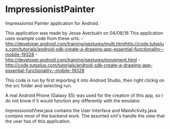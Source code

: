 # ImpressionistPainter

Impressionist Painter application for Android.

This application was made by Jesse Averbukh on 04/08/16 This application uses example code from these urls:
-http://developer.android.com/training/gestures/multi.htmlhttp://code.tutsplus.com/tutorials/android-sdk-create-a-drawing-app-essential-functionality--mobile-19328
-http://developer.android.com/training/gestures/movement.html
-http://code.tutsplus.com/tutorials/android-sdk-create-a-drawing-app-essential-functionality--mobile-19328


This code is run by first importing it into Android Studio, then right clickig on the src folder and selecting run.

A real Android Phone (Galaxy S5) was used for the creation of this app, so I do not know if it would function any differently with the emulator.

ImpressionistView.java contains the User Interface and MainActivity.java contains most of the backend work. The assorted xml's handle the view that the user has of this application.
